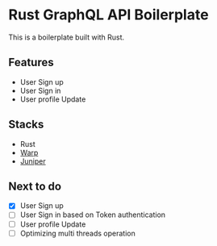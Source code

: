 # Rust GraphQL API Boilerplate

This is a boilerplate built with Rust.

## Features

- User Sign up
- User Sign in
- User profile Update

## Stacks

- Rust
- [Warp](https://github.com/seanmonstar/warp)
- [Juniper](https://github.com/graphql-rust/juniper)

## Next to do

- [x] User Sign up
- [ ] User Sign in based on Token authentication
- [ ] User profile Update
- [ ] Optimizing multi threads operation
